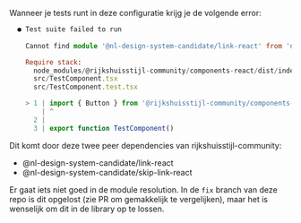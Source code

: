 Wanneer je tests runt in deze configuratie krijg je de volgende error:
```typescript
  ● Test suite failed to run
                                                                                                                                                                                                                                                                                                           
    Cannot find module '@nl-design-system-candidate/link-react' from 'node_modules/@rijkshuisstijl-community/components-react/dist/index.cjs.js'

    Require stack:
      node_modules/@rijkshuisstijl-community/components-react/dist/index.cjs.js
      src/TestComponent.tsx
      src/TestComponent.test.tsx

    > 1 | import { Button } from '@rijkshuisstijl-community/components-react';
        | ^
      2 |
      3 | export function TestComponent() 
```

Dit komt door deze twee peer dependencies van rijkshuisstijl-community:
- @nl-design-system-candidate/link-react
- @nl-design-system-candidate/skip-link-react

Er gaat iets niet goed in de module resolution. In de ```fix``` branch van deze repo is dit opgelost (zie PR om gemakkelijk te vergelijken), maar het is wenselijk om dit in de library op te lossen.
